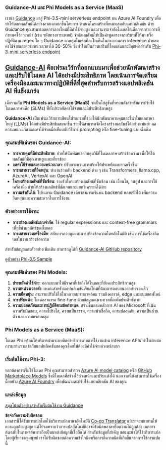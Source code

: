 <!--
CO_OP_TRANSLATOR_METADATA:
{
  "original_hash": "bd049872f37c3079c87d4fe17109cea0",
  "translation_date": "2025-07-16T18:18:08+00:00",
  "source_file": "md/01.Introduction/01/01.Guidance.md",
  "language_code": "th"
}
-->
### Guidance-AI และ Phi Models as a Service (MaaS)  
เรานำ [Guidance](https://github.com/guidance-ai/guidance) มาสู่ Phi-3.5-mini serverless endpoint บน Azure AI Foundry เพื่อทำให้ออกผลลัพธ์ได้อย่างคาดเดามากขึ้นโดยการกำหนดโครงสร้างที่เหมาะสมกับแอปพลิเคชัน ด้วย Guidance คุณสามารถลดการลองใหม่ที่มีค่าใช้จ่ายสูง และสามารถจำกัดโมเดลให้เลือกจากรายการที่กำหนดไว้ล่วงหน้า (เช่น รหัสทางการแพทย์) จำกัดผลลัพธ์ให้เป็นคำพูดตรงจากบริบทที่ให้มา หรือปฏิบัติตาม regex ใด ๆ Guidance ควบคุมโมเดลทีละโทเค็นในกระบวนการ inference ช่วยลดค่าใช้จ่ายและความหน่วงเวลาได้ 30-50% ซึ่งทำให้เป็นส่วนเสริมที่โดดเด่นและมีคุณค่าสำหรับ [Phi-3-mini serverless endpoint](https://aka.ms/try-phi3.5mini)

## [**Guidance-AI**](https://github.com/guidance-ai/guidance) คือเฟรมเวิร์กที่ออกแบบมาเพื่อช่วยนักพัฒนาสร้างและปรับใช้โมเดล AI ได้อย่างมีประสิทธิภาพ โดยเน้นการจัดเตรียมเครื่องมือและแนวทางปฏิบัติที่ดีที่สุดสำหรับการสร้างแอปพลิเคชัน AI ที่แข็งแกร่ง  

เมื่อรวมกับ **Phi Models as a Service (MaaS)** จะเป็นโซลูชันที่ทรงพลังสำหรับการปรับใช้โมเดลภาษาเล็ก (SLMs) ที่ทั้งประหยัดค่าใช้จ่ายและมีประสิทธิภาพสูง  

**Guidance-AI** เป็นเฟรมเวิร์กการเขียนโปรแกรมที่ช่วยให้นักพัฒนาควบคุมและชี้นำโมเดลภาษาใหญ่ (LLMs) ได้อย่างมีประสิทธิผลมากขึ้น ช่วยให้สามารถจัดโครงสร้างผลลัพธ์ได้อย่างแม่นยำ ลดความหน่วงเวลาและค่าใช้จ่ายเมื่อเทียบกับวิธีการ prompting หรือ fine-tuning แบบดั้งเดิม  

### คุณสมบัติเด่นของ Guidance-AI:  
- **การควบคุมที่มีประสิทธิภาพ**: ช่วยให้นักพัฒนาควบคุมวิธีที่โมเดลภาษาสร้างข้อความ เพื่อให้ได้ผลลัพธ์ที่มีคุณภาพสูงและเกี่ยวข้อง  
- **ลดค่าใช้จ่ายและความหน่วงเวลา**: ปรับกระบวนการสร้างให้ประหยัดและรวดเร็วขึ้น  
- **การผสานรวมที่ยืดหยุ่น**: ทำงานร่วมกับ backend ต่าง ๆ เช่น Transformers, llama.cpp, AzureAI, VertexAI และ OpenAI  
- **โครงสร้างผลลัพธ์ที่ซับซ้อน**: รองรับโครงสร้างผลลัพธ์ที่ซับซ้อน เช่น เงื่อนไข, วนลูป และการใช้เครื่องมือ ช่วยให้สร้างผลลัพธ์ที่ชัดเจนและแยกวิเคราะห์ได้ง่าย  
- **ความเข้ากันได้**: โปรแกรม Guidance เดียวสามารถรันบน backend หลายตัวได้ เพิ่มความยืดหยุ่นและความสะดวกในการใช้งาน  

### ตัวอย่างการใช้งาน:  
- **การสร้างผลลัพธ์แบบจำกัด**: ใช้ regular expressions และ context-free grammars เพื่อชี้นำผลลัพธ์ของโมเดล  
- **การผสานรวมเครื่องมือ**: สลับการควบคุมและการสร้างข้อความโดยอัตโนมัติ เช่น การใช้เครื่องคิดเลขในงานสร้างข้อความ  

สำหรับข้อมูลและตัวอย่างเพิ่มเติม สามารถดูได้ที่ [Guidance-AI GitHub repository](https://github.com/guidance-ai/guidance)  

[ดูตัวอย่าง Phi-3.5 Sample](../../../../../code/01.Introduce/guidance.ipynb)  

### คุณสมบัติเด่นของ Phi Models:  
1. **ประหยัดค่าใช้จ่าย**: ออกแบบมาให้มีราคาที่เข้าถึงได้ในขณะที่ยังคงประสิทธิภาพสูง  
2. **ความหน่วงเวลาต่ำ**: เหมาะสำหรับแอปพลิเคชันเรียลไทม์ที่ต้องการตอบสนองอย่างรวดเร็ว  
3. **ความยืดหยุ่น**: สามารถปรับใช้ได้ในหลายสภาพแวดล้อม รวมถึงคลาวด์, edge และแบบออฟไลน์  
4. **การปรับแต่ง**: โมเดลสามารถ fine-tune ด้วยข้อมูลเฉพาะทางเพื่อเพิ่มประสิทธิภาพ  
5. **ความปลอดภัยและการปฏิบัติตามข้อกำหนด**: สร้างขึ้นตามหลักการ AI ของ Microsoft ที่เน้นความรับผิดชอบ, ความโปร่งใส, ความเป็นธรรม, ความน่าเชื่อถือ, ความปลอดภัย, ความเป็นส่วนตัว และความครอบคลุม  

### Phi Models as a Service (MaaS):  
โมเดล Phi พร้อมให้บริการผ่านระบบคิดค่าบริการตามการใช้งานผ่าน inference APIs ทำให้ง่ายต่อการผสานรวมเข้ากับแอปพลิเคชันของคุณโดยไม่ต้องมีค่าใช้จ่ายล่วงหน้ามาก  

### เริ่มต้นใช้งาน Phi-3:  
หากต้องการเริ่มใช้โมเดล Phi คุณสามารถสำรวจ [Azure AI model catalog](https://ai.azure.com/explore/models) หรือ [GitHub Marketplace Models](https://github.com/marketplace/models) ซึ่งมีโมเดลที่สร้างไว้ล่วงหน้าและปรับแต่งได้ นอกจากนี้ยังสามารถใช้เครื่องมืออย่าง [Azure AI Foundry](https://ai.azure.com) เพื่อพัฒนาและปรับใช้แอปพลิเคชัน AI ของคุณ  

### แหล่งข้อมูล  
[สมุดโน้ตตัวอย่างสำหรับเริ่มต้นใช้งาน Guidance](../../../../../code/01.Introduce/guidance.ipynb)

**ข้อจำกัดความรับผิดชอบ**:  
เอกสารนี้ได้รับการแปลโดยใช้บริการแปลภาษาอัตโนมัติ [Co-op Translator](https://github.com/Azure/co-op-translator) แม้เราจะพยายามให้ความถูกต้องสูงสุด แต่โปรดทราบว่าการแปลอัตโนมัติอาจมีข้อผิดพลาดหรือความไม่ถูกต้อง เอกสารต้นฉบับในภาษาต้นทางถือเป็นแหล่งข้อมูลที่เชื่อถือได้ สำหรับข้อมูลที่สำคัญ ขอแนะนำให้ใช้บริการแปลโดยผู้เชี่ยวชาญมนุษย์ เราไม่รับผิดชอบต่อความเข้าใจผิดหรือการตีความผิดที่เกิดขึ้นจากการใช้การแปลนี้